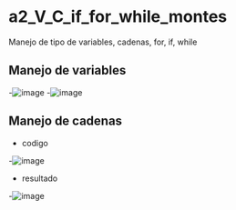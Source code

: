 # a2_V_C_if_for_while_montes
Manejo de tipo de variables, cadenas, for, if,  while
## Manejo de variables
-![image](https://github.com/user-attachments/assets/6c6d77d2-666d-4d5e-b0ca-f5258ba2173b)
-![image](https://github.com/user-attachments/assets/5841dc0c-8972-426e-af26-80263f5d5798)
## Manejo de cadenas
- codigo
  
-![image](https://github.com/user-attachments/assets/735fdfa5-0f94-40e0-a48f-892c96160125)
- resultado

-![image](https://github.com/user-attachments/assets/b54e4984-0104-4746-8a24-d192d70b1f66)

